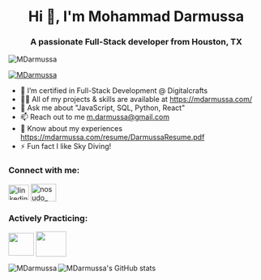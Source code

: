 <h1 align="center">Hi 👋, I'm Mohammad Darmussa</h1>
<h3 align="center">A passionate Full-Stack developer from Houston, TX</h3>


<p align="left"> <img src="https://komarev.com/ghpvc/?username=MDarmussa&label=Profile%20views&color=0e75b6&style=flat" alt="MDarmussa" /> </p>
<p align="left"> <a href="https://github.com/MDarmussa"><img src="https://github-profile-trophy.vercel.app/?username=MDarmussa" alt="MDarmussa" /></a> </p>


- 🌱 I’m certified in Full-Stack Development @ Digitalcrafts
- 👨‍💻 All of my projects & skills are available at https://mdarmussa.com/
- 💬 Ask me about "JavaScript, SQL, Python, React"
- 📫 Reach out to me m.darmussa@gmail.com
- 📄 Know about my experiences https://mdarmussa.com/resume/DarmussaResume.pdf
- ⚡ Fun fact I like Sky Diving!

<p align="left">
  <h3 align="left">Connect with me:</h3>
  <a href="https://www.linkedin.com/in/mdarmussa/" target="blank"><img align="center" src="https://img.icons8.com/external-justicon-flat-justicon/64/000000/external-linkedin-social-media-justicon-flat-justicon.png" alt="linkedin username" height="30" width="40" /></a>
  <a href="https://twitter.com/mussa_mhamed" target="blank"><img align="center" src="https://img.icons8.com/color/48/000000/twitter--v1.png" alt="nosudo_" height="35" width="50" /></a>
</p>
 
 
<p align="left">
  <h3 align="left">Actively Practicing:</h3>
  <a href="https://www.codewars.com/users/MDarmussa" target="blank"><img align="center" src="https://cloud.githubusercontent.com/assets/2475572/4743290/2dcf20cc-5a26-11e4-89fb-62b861e5b29c.png" height="45" width="50" /></a> 
  <a href="https://www.freecodecamp.org/fcc316da9ff-cd1e-4883-acee-347834496172" target="blank"><img align="center" src="https://img.icons8.com/external-parzival-1997-flat-parzival-1997/64/000000/external-software-developer-digital-asset-and-intangible-product-parzival-1997-flat-parzival-1997.png" height="50" width="60" /></a> 
 </p>


<p><img align="left" src="https://github-readme-stats.vercel.app/api/top-langs/?username=MDarmussa&layout=compact" alt="MDarmussa" /></p>  

  ![MDarmussa's GitHub stats](https://github-readme-stats.vercel.app/api?username=MDarmussa&show_icons=true&theme=radical)

